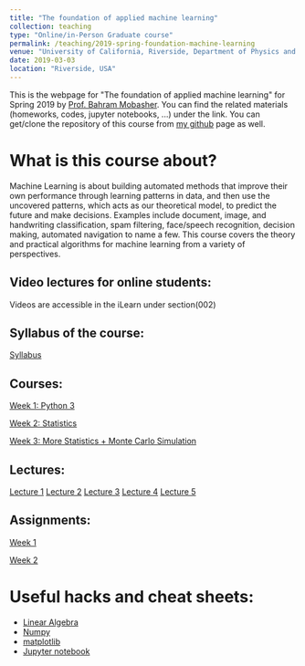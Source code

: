 ```yaml
---
title: "The foundation of applied machine learning"
collection: teaching
type: "Online/in-Person Graduate course"
permalink: /teaching/2019-spring-foundation-machine-learning
venue: "University of California, Riverside, Department of Physics and Astronomy"
date: 2019-03-03
location: "Riverside, USA"
---
```


This is the webpage for "The foundation of applied machine learning" for Spring 2019 by [Prof. Bahram Mobasher](http://faculty.ucr.edu/~mobasher/). You can find the related materials (homeworks, codes, jupyter notebooks, ...) under the link. You can get/clone the repository of this course from [my github](https://github.com/abtinshahidi/Foundation_applied_machine_learning) page as well.  


# What is this course about?


Machine Learning is about building automated methods that improve their own performance through learning patterns in data, and then use the uncovered patterns, which acts as our theoretical model, to predict the future and make decisions. Examples include document, image, and handwriting classification, spam filtering, face/speech recognition, decision making, automated navigation to name a few. This course covers the theory and practical algorithms for machine learning from a variety of perspectives.

## Video lectures for online students:
Videos are accessible in the iLearn under section(002)


## Syllabus of the course:
[Syllabus](https://abtinshahidi.github.io/files/Syllabus.pdf)


## Courses:
[Week 1: Python 3](https://abtinshahidi.github.io/teaching/2019-spring-foundation-machine-learning/week1)  

[Week 2: Statistics](https://abtinshahidi.github.io/teaching/2019-spring-foundation-machine-learning/week2)  

[Week 3: More Statistics + Monte Carlo Simulation](https://abtinshahidi.github.io/teaching/2019-spring-foundation-machine-learning/week3)

## Lectures:
[Lecture 1](https://abtinshahidi.github.io/files/lecture1.pdf)
[Lecture 2](https://abtinshahidi.github.io/files/lecture2.pdf)
[Lecture 3](https://abtinshahidi.github.io/files/lecture3.pdf)
[Lecture 4](https://abtinshahidi.github.io/files/lecture4.pdf)
[Lecture 5](https://abtinshahidi.github.io/files/lecture5.pdf)


## Assignments:
[Week 1](https://abtinshahidi.github.io/files/week1.pdf)


[Week 2](https://abtinshahidi.github.io/files/week2.pdf)


<!-- ## Projects: -->


# Useful hacks and cheat sheets:
* [Linear Algebra](https://abtinshahidi.github.io/files/linearAlgebra-cheatsheet.pdf)
* [Numpy](https://abtinshahidi.github.io/files/numpy-cheatsheet.pdf)
* [matplotlib](https://abtinshahidi.github.io/files/matplotlib-cheatsheet.pdf)
* [Jupyter notebook](https://abtinshahidi.github.io/files/notebook-cheatsheet.pdf)

<!-- # Related materials: -->
